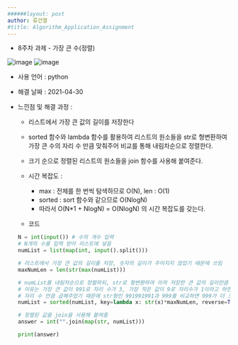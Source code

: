 ```yaml
---
######layout: post
author: 류건열
#title: Algorithm_Application_Assignment
---
```



+  8주차 과제 - 가장 큰 수(정렬)
    

![image](https://user-images.githubusercontent.com/34560965/116639393-6db0d180-a9a3-11eb-9374-2de86a966da7.png)
![image](https://user-images.githubusercontent.com/34560965/116639397-70132b80-a9a3-11eb-8ecb-a940df78458b.png)
 


- 사용 언어 : python

- 해결 날짜 : 2021-04-30

- 느낀점 및 해결 과정 : 

    -	리스트에서 가장 큰 값의 길이를 저장한다
    -	sorted 함수와 lambda 함수를 활용하여 리스트의 원소들을 str로 형변환하여 가장 큰 수의 자리 수 만큼 맞춰주어 비교를 통해 내림차순으로 정렬한다.
    -	크기 순으로 정렬된 리스트의 원소들을 join 함수를 사용해 붙여준다.



    - 시간 복잡도 : 

        -	max : 전체를 한 번씩 탐색하므로 O(N), len : O(1)
        -	sorted : sort 함수와 같으므로 O(NlogN)
        -	따라서 O(N*1 + NlogN) = O(NlogN) 의 시간 복잡도를 갖는다.



        

    - 코드	

    ```python
    N = int(input()) # 수의 개수 입력
    # N개의 수를 입력 받아 리스트에 넣음
    numList = list(map(int, input().split()))

    # 리스트에서 가장 큰 값의 길이를 저장, 숫자의 길이가 주어지지 않았기 때문에 쓰임
    maxNumLen = len(str(max(numList)))

    # numList를 내림차순으로 정렬하되, str로 형변환하여 아까 저장한 큰 값의 길이만큼 곱한 것을 비교하여 정렬
    # 이유는 가장 큰 값이 991로 자리 수가 3, 가장 작은 값이 9로 자리수가 1이라고 하면
    # 자리 수 만큼 곱해주었기 때문에 str형인 991991991과 999를 비교하면 999가 더 크게 됨을 알 수 있음
    numList = sorted(numList, key=lambda x: str(x)*maxNumLen, reverse=True)

    # 정렬된 값을 join을 사용해 붙여줌
    answer = int("".join(map(str, numList)))

    print(answer)
    ```
